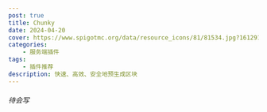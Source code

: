 ```yaml
---
post: true
title: Chunky
date: 2024-04-20
cover: https://www.spigotmc.org/data/resource_icons/81/81534.jpg?1612919814
categories:
    - 服务端插件
tags:
    - 插件推荐
description: 快速、高效、安全地预生成区块
---
```


###### 待会写
